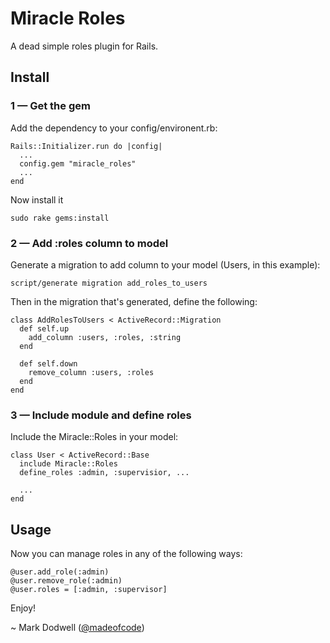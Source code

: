 # Miracle Roles

A dead simple roles plugin for Rails. 

## Install

### 1 &mdash; Get the gem

Add the dependency to your config/environent.rb:

    Rails::Initializer.run do |config|
      ...
      config.gem "miracle_roles"
      ...
    end
  
Now install it

    sudo rake gems:install

### 2 &mdash; Add :roles column to model

Generate a migration to add column to your model (Users, in this example):

    script/generate migration add_roles_to_users
  
Then in the migration that's generated, define the following:

    class AddRolesToUsers < ActiveRecord::Migration
      def self.up
        add_column :users, :roles, :string
      end
  
      def self.down
        remove_column :users, :roles
      end
    end
  
### 3 &mdash; Include module and define roles

Include the Miracle::Roles in your model:

    class User < ActiveRecord::Base
      include Miracle::Roles
      define_roles :admin, :supervisior, ...
      
      ...
    end
  
## Usage

Now you can manage roles in any of the following ways:

    @user.add_role(:admin)
    @user.remove_role(:admin)
    @user.roles = [:admin, :supervisor]
  
Enjoy!

~ Mark Dodwell (<a href="http://twitter.com/madeofcode">@madeofcode</a>)